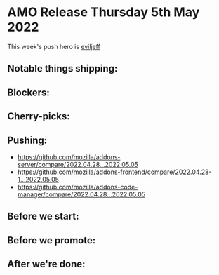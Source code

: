 # AMO Release Thursday 5th May 2022

This week's push hero is [eviljeff](https://github.com/eviljeff)

## Notable things shipping:

## Blockers:

## Cherry-picks:

## Pushing:

- https://github.com/mozilla/addons-server/compare/2022.04.28...2022.05.05
- https://github.com/mozilla/addons-frontend/compare/2022.04.28-1...2022.05.05
- https://github.com/mozilla/addons-code-manager/compare/2022.04.28...2022.05.05

## Before we start:

## Before we promote:

## After we're done:
